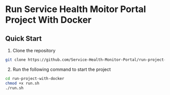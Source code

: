# Run Service Health Moitor Portal Project With Docker

## Quick Start
1. Clone the repository
```bash
git clone https://github.com/Service-Health-Monitor-Portal/run-project-with-docker.git
```

2. Run the following command to start the project
```bash
cd run-project-with-docker
chmod +x run.sh
./run.sh
```



